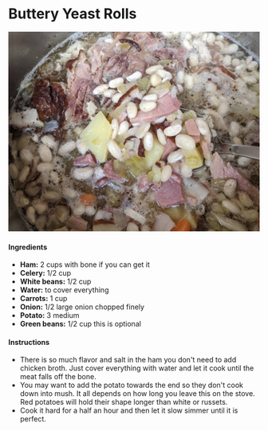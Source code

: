 # Buttery Yeast Rolls



![image-20211122170528347](images/image-20211122170528347.png)

#### Ingredients

- **Ham:**  2 cups with bone if you can get it
- **Celery:** 1/2 cup
- **White beans:** 1/2 cup
- **Water:**  to cover everything
- **Carrots:** 1 cup
- **Onion:** 1/2 large onion chopped finely
- **Potato:** 3  medium
- **Green beans:** 1/2 cup this is optional



#### Instructions

- There is so much flavor and salt in the ham you don't need to add chicken broth.  Just cover everything with water and let it cook until the meat falls off the bone.  
- You may want to add the potato towards the end so they don't cook down into mush.  It all depends on how long you leave this on the stove.   Red potatoes will hold their shape longer than white or russets.  
- Cook it hard for a half an hour and then let it slow simmer until it is perfect. 

